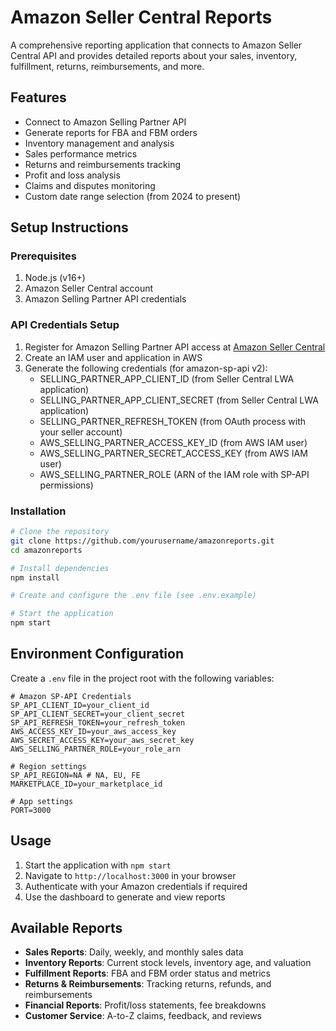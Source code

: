 # Amazon Seller Central Reports

A comprehensive reporting application that connects to Amazon Seller Central API and provides detailed reports about your sales, inventory, fulfillment, returns, reimbursements, and more.

## Features

- Connect to Amazon Selling Partner API
- Generate reports for FBA and FBM orders
- Inventory management and analysis
- Sales performance metrics
- Returns and reimbursements tracking
- Profit and loss analysis
- Claims and disputes monitoring
- Custom date range selection (from 2024 to present)

## Setup Instructions

### Prerequisites

1. Node.js (v16+)
2. Amazon Seller Central account
3. Amazon Selling Partner API credentials

### API Credentials Setup

1. Register for Amazon Selling Partner API access at [Amazon Seller Central](https://sellercentral.amazon.com/)
2. Create an IAM user and application in AWS
3. Generate the following credentials (for amazon-sp-api v2):
   - SELLING_PARTNER_APP_CLIENT_ID (from Seller Central LWA application)
   - SELLING_PARTNER_APP_CLIENT_SECRET (from Seller Central LWA application)
   - SELLING_PARTNER_REFRESH_TOKEN (from OAuth process with your seller account)
   - AWS_SELLING_PARTNER_ACCESS_KEY_ID (from AWS IAM user)
   - AWS_SELLING_PARTNER_SECRET_ACCESS_KEY (from AWS IAM user)
   - AWS_SELLING_PARTNER_ROLE (ARN of the IAM role with SP-API permissions)

### Installation

```bash
# Clone the repository
git clone https://github.com/yourusername/amazonreports.git
cd amazonreports

# Install dependencies
npm install

# Create and configure the .env file (see .env.example)

# Start the application
npm start
```

## Environment Configuration

Create a `.env` file in the project root with the following variables:

```
# Amazon SP-API Credentials
SP_API_CLIENT_ID=your_client_id
SP_API_CLIENT_SECRET=your_client_secret
SP_API_REFRESH_TOKEN=your_refresh_token
AWS_ACCESS_KEY_ID=your_aws_access_key
AWS_SECRET_ACCESS_KEY=your_aws_secret_key
AWS_SELLING_PARTNER_ROLE=your_role_arn

# Region settings
SP_API_REGION=NA # NA, EU, FE
MARKETPLACE_ID=your_marketplace_id

# App settings
PORT=3000
```

## Usage

1. Start the application with `npm start`
2. Navigate to `http://localhost:3000` in your browser
3. Authenticate with your Amazon credentials if required
4. Use the dashboard to generate and view reports

## Available Reports

- **Sales Reports**: Daily, weekly, and monthly sales data
- **Inventory Reports**: Current stock levels, inventory age, and valuation
- **Fulfillment Reports**: FBA and FBM order status and metrics
- **Returns & Reimbursements**: Tracking returns, refunds, and reimbursements
- **Financial Reports**: Profit/loss statements, fee breakdowns
- **Customer Service**: A-to-Z claims, feedback, and reviews